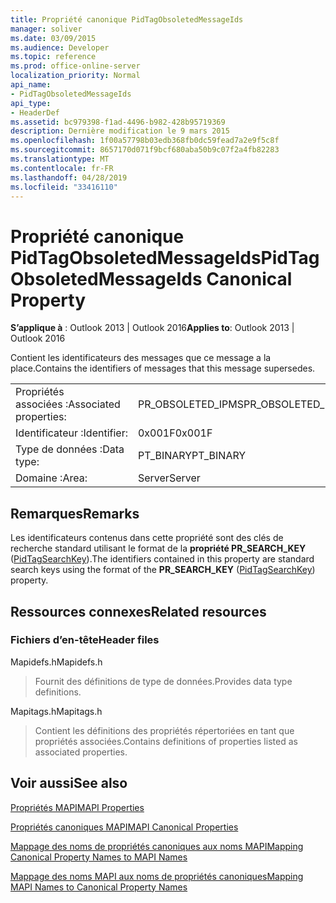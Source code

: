 ```yaml
---
title: Propriété canonique PidTagObsoletedMessageIds
manager: soliver
ms.date: 03/09/2015
ms.audience: Developer
ms.topic: reference
ms.prod: office-online-server
localization_priority: Normal
api_name:
- PidTagObsoletedMessageIds
api_type:
- HeaderDef
ms.assetid: bc979398-f1ad-4496-b982-428b95719369
description: Dernière modification le 9 mars 2015
ms.openlocfilehash: 1f00a57798b03edb368fb0dc59fead7a2e9f5c8f
ms.sourcegitcommit: 8657170d071f9bcf680aba50b9c07f2a4fb82283
ms.translationtype: MT
ms.contentlocale: fr-FR
ms.lasthandoff: 04/28/2019
ms.locfileid: "33416110"
---
```

# <a name="pidtagobsoletedmessageids-canonical-property"></a><span data-ttu-id="93626-103">Propriété canonique PidTagObsoletedMessageIds</span><span class="sxs-lookup"><span data-stu-id="93626-103">PidTagObsoletedMessageIds Canonical Property</span></span>

  
  
<span data-ttu-id="93626-104">**S’applique à** : Outlook 2013 | Outlook 2016</span><span class="sxs-lookup"><span data-stu-id="93626-104">**Applies to**: Outlook 2013 | Outlook 2016</span></span> 
  
<span data-ttu-id="93626-105">Contient les identificateurs des messages que ce message a la place.</span><span class="sxs-lookup"><span data-stu-id="93626-105">Contains the identifiers of messages that this message supersedes.</span></span>
  
|||
|:-----|:-----|
|<span data-ttu-id="93626-106">Propriétés associées :</span><span class="sxs-lookup"><span data-stu-id="93626-106">Associated properties:</span></span>  <br/> |<span data-ttu-id="93626-107">PR_OBSOLETED_IPMS</span><span class="sxs-lookup"><span data-stu-id="93626-107">PR_OBSOLETED_IPMS</span></span>  <br/> |
|<span data-ttu-id="93626-108">Identificateur :</span><span class="sxs-lookup"><span data-stu-id="93626-108">Identifier:</span></span>  <br/> |<span data-ttu-id="93626-109">0x001F</span><span class="sxs-lookup"><span data-stu-id="93626-109">0x001F</span></span>  <br/> |
|<span data-ttu-id="93626-110">Type de données :</span><span class="sxs-lookup"><span data-stu-id="93626-110">Data type:</span></span>  <br/> |<span data-ttu-id="93626-111">PT_BINARY</span><span class="sxs-lookup"><span data-stu-id="93626-111">PT_BINARY</span></span>  <br/> |
|<span data-ttu-id="93626-112">Domaine :</span><span class="sxs-lookup"><span data-stu-id="93626-112">Area:</span></span>  <br/> |<span data-ttu-id="93626-113">Server</span><span class="sxs-lookup"><span data-stu-id="93626-113">Server</span></span>  <br/> |
   
## <a name="remarks"></a><span data-ttu-id="93626-114">Remarques</span><span class="sxs-lookup"><span data-stu-id="93626-114">Remarks</span></span>

<span data-ttu-id="93626-115">Les identificateurs contenus dans cette propriété sont des clés de recherche standard utilisant le format de la **propriété PR_SEARCH_KEY** ([PidTagSearchKey](pidtagsearchkey-canonical-property.md)).</span><span class="sxs-lookup"><span data-stu-id="93626-115">The identifiers contained in this property are standard search keys using the format of the **PR_SEARCH_KEY** ([PidTagSearchKey](pidtagsearchkey-canonical-property.md)) property.</span></span>
  
## <a name="related-resources"></a><span data-ttu-id="93626-116">Ressources connexes</span><span class="sxs-lookup"><span data-stu-id="93626-116">Related resources</span></span>

### <a name="header-files"></a><span data-ttu-id="93626-117">Fichiers d’en-tête</span><span class="sxs-lookup"><span data-stu-id="93626-117">Header files</span></span>

<span data-ttu-id="93626-118">Mapidefs.h</span><span class="sxs-lookup"><span data-stu-id="93626-118">Mapidefs.h</span></span>
  
> <span data-ttu-id="93626-119">Fournit des définitions de type de données.</span><span class="sxs-lookup"><span data-stu-id="93626-119">Provides data type definitions.</span></span>
    
<span data-ttu-id="93626-120">Mapitags.h</span><span class="sxs-lookup"><span data-stu-id="93626-120">Mapitags.h</span></span>
  
> <span data-ttu-id="93626-121">Contient les définitions des propriétés répertoriées en tant que propriétés associées.</span><span class="sxs-lookup"><span data-stu-id="93626-121">Contains definitions of properties listed as associated properties.</span></span>
    
## <a name="see-also"></a><span data-ttu-id="93626-122">Voir aussi</span><span class="sxs-lookup"><span data-stu-id="93626-122">See also</span></span>



[<span data-ttu-id="93626-123">Propriétés MAPI</span><span class="sxs-lookup"><span data-stu-id="93626-123">MAPI Properties</span></span>](mapi-properties.md)
  
[<span data-ttu-id="93626-124">Propriétés canoniques MAPI</span><span class="sxs-lookup"><span data-stu-id="93626-124">MAPI Canonical Properties</span></span>](mapi-canonical-properties.md)
  
[<span data-ttu-id="93626-125">Mappage des noms de propriétés canoniques aux noms MAPI</span><span class="sxs-lookup"><span data-stu-id="93626-125">Mapping Canonical Property Names to MAPI Names</span></span>](mapping-canonical-property-names-to-mapi-names.md)
  
[<span data-ttu-id="93626-126">Mappage des noms MAPI aux noms de propriétés canoniques</span><span class="sxs-lookup"><span data-stu-id="93626-126">Mapping MAPI Names to Canonical Property Names</span></span>](mapping-mapi-names-to-canonical-property-names.md)

